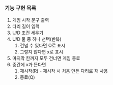 ### 기능 구현 목록 ###
1. 게임 시작 문구 출력 
2. 다리 길이 입력
3. U/D 조건 세우기
4. U/D 둘 중 하나 선택(반복)
   1) 건널 수 있다면 O로 표시
   2) 그렇지 않다면 x로 표시
5. 마지막 칸까지 모두 건너면 게임 종료
6. 중간에 x가 뜬다면
   1) 재시작(R) - 재시작 시 처음 만든 다리로 재 사용
   2) 종료(Q)